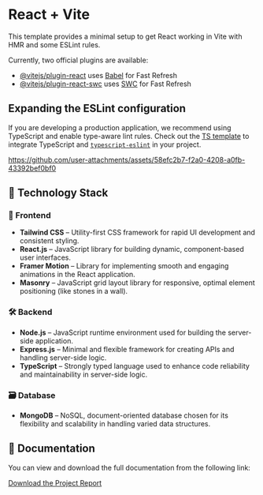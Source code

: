 # React + Vite

This template provides a minimal setup to get React working in Vite with HMR and some ESLint rules.

Currently, two official plugins are available:

- [@vitejs/plugin-react](https://github.com/vitejs/vite-plugin-react/blob/main/packages/plugin-react/README.md) uses [Babel](https://babeljs.io/) for Fast Refresh
- [@vitejs/plugin-react-swc](https://github.com/vitejs/vite-plugin-react-swc) uses [SWC](https://swc.rs/) for Fast Refresh





## Expanding the ESLint configuration

If you are developing a production application, we recommend using TypeScript and enable type-aware lint rules. Check out the [TS template](https://github.com/vitejs/vite/tree/main/packages/create-vite/template-react-ts) to integrate TypeScript and [`typescript-eslint`](https://typescript-eslint.io) in your project.

https://github.com/user-attachments/assets/58efc2b7-f2a0-4208-a0fb-43392bef0bf0

## 🧱 Technology Stack

### 🚀 Frontend
- **Tailwind CSS** – Utility-first CSS framework for rapid UI development and consistent styling.  
- **React.js** – JavaScript library for building dynamic, component-based user interfaces.  
- **Framer Motion** – Library for implementing smooth and engaging animations in the React application.  
- **Masonry** – JavaScript grid layout library for responsive, optimal element positioning (like stones in a wall).

### 🛠️ Backend
- **Node.js** – JavaScript runtime environment used for building the server-side application.  
- **Express.js** – Minimal and flexible framework for creating APIs and handling server-side logic.  
- **TypeScript** – Strongly typed language used to enhance code reliability and maintainability in server-side logic.

### 🗃️ Database
- **MongoDB** – NoSQL, document-oriented database chosen for its flexibility and scalability in handling varied data structures.

## 📑 Documentation

You can view and download the full documentation from the following link:

[Download the Project Report](./Project%20Report%20(1).pdf)

